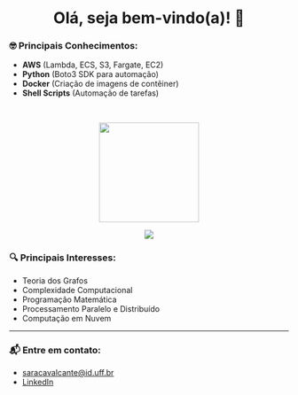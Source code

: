 <h1 align="center">Olá, seja bem-vindo(a)! 👋</h1>

### 🤓 Principais Conhecimentos:
- **AWS** (Lambda, ECS, S3, Fargate, EC2)
- **Python** (Boto3 SDK para automação)
- **Docker** (Criação de imagens de contêiner)
- **Shell Scripts** (Automação de tarefas)

<br>

<p align="center">
  <img height="180em" src="https://github-readme-stats.vercel.app/api/top-langs/?username=saramcav&layout=compact&theme=tokyonight&langs_count=5&locale=pt-br" />
</p>

<p align="center">
  <img src="https://skillicons.dev/icons?i=python,aws,docker,git,linux,bash" />
</p>


### 🔍 Principais Interesses:
- Teoria dos Grafos
- Complexidade Computacional
- Programação Matemática
- Processamento Paralelo e Distribuído
- Computação em Nuvem

---

### 📬 Entre em contato:
- [saracavalcante@id.uff.br](mailto:saracavalcante@id.uff.br)  
-  [LinkedIn](https://www.linkedin.com/in/sara-maia-cavalcante-8022411a3)
